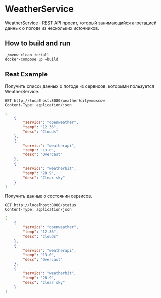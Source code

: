 # WeatherService
WeatherService - REST API проект, который занимающийся агрегацией данных о погоде из нескольких источников. 

## How to build and run
```shell script
./mvnw clean install
docker-compose up —build
```

## Rest Example
Получить список данных о погоде из сервисов, которыми пользуется WeatherService.
```http request
GET http://localhost:8080/weather?city=moscow
Content-Type: application/json
```

```json
[
    {
        "service": "openweather",
        "temp": "12.36",
        "desc": "Clouds"
    },
    {
        "service": "weatherapi",
        "temp": "13.0",
        "desc": "Overcast"
    },
    {
        "service": "weatherbit",
        "temp": "28.9",
        "desc": "Clear sky"
    }
]
```
Получить данные о состоянии сервисов.
```http request
GET http://localhost:8080/status
Content-Type: application/json
```

```json
[
    {
        "service": "openweather",
        "temp": "12.36",
        "desc": "Clouds"
    },
    {
        "service": "weatherapi",
        "temp": "13.0",
        "desc": "Overcast"
    },
    {
        "service": "weatherbit",
        "temp": "28.9",
        "desc": "Clear sky"
    }
]
```
